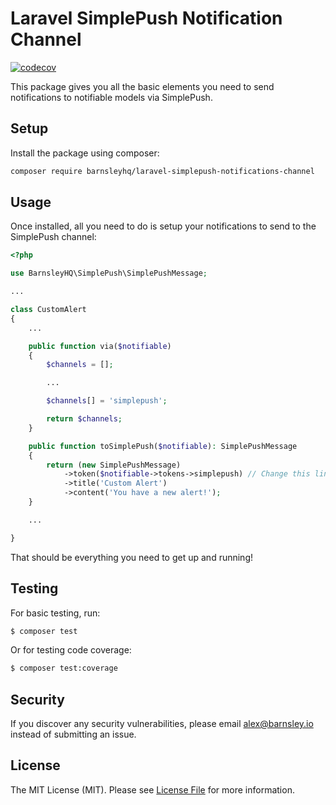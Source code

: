 # Laravel SimplePush Notification Channel

[![codecov](https://codecov.io/gh/BarnsleyHQ/laravel-simplepush-notifications-channel/branch/main/graph/badge.svg?token=QDM2JgtrfN)](https://codecov.io/gh/BarnsleyHQ/laravel-simplepush-notifications-channel)

This package gives you all the basic elements you need to send notifications to notifiable models via SimplePush.

## Setup

Install the package using composer:

```bash
composer require barnsleyhq/laravel-simplepush-notifications-channel
```

## Usage

Once installed, all you need to do is setup your notifications to send to the SimplePush channel:

```php
<?php

use BarnsleyHQ\SimplePush\SimplePushMessage;

...

class CustomAlert
{
    ...

    public function via($notifiable)
    {
        $channels = [];

        ...

        $channels[] = 'simplepush';

        return $channels;
    }

    public function toSimplePush($notifiable): SimplePushMessage
    {
        return (new SimplePushMessage)
            ->token($notifiable->tokens->simplepush) // Change this line to get the token
            ->title('Custom Alert')
            ->content('You have a new alert!');
    }

    ...

}
```

That should be everything you need to get up and running!

## Testing

For basic testing, run:

```bash
$ composer test
```

Or for testing code coverage:

```bash
$ composer test:coverage
```

## Security

If you discover any security vulnerabilities, please email alex@barnsley.io instead of submitting an issue.

## License

The MIT License (MIT). Please see [License File](LICENSE) for more information.
